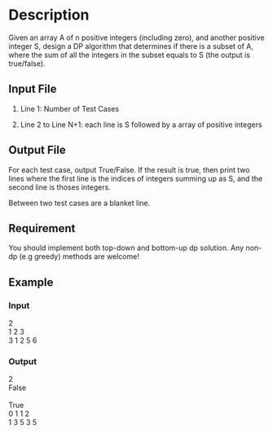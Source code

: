 # Description

Given an array A of n positive integers (including zero), and another positive integer S, design a DP algorithm that determines if there is a subset of A, where the sum of all the integers in the subset equals to S (the output is true/false).

## Input File

1) Line 1: Number of Test Cases

2) Line 2 to Line N+1: each line is S followed by a array of positive integers

## Output File 

For each test case, output True/False. If the result is true, then print two lines where the first line is the indices of integers summing up as S, and the second line is thoses integers.

Between two test cases are a blanket line.

## Requirement

You should implement both top-down and bottom-up dp solution. Any non-dp (e.g greedy) methods are welcome!

## Example

### Input
2
<br>
1 2 3
<br>
3 1 2 5 6

### Output
2
<br>
False
<br>
<br>
True
<br>
0 1
1 2
<br>
1 3 5 3 5



